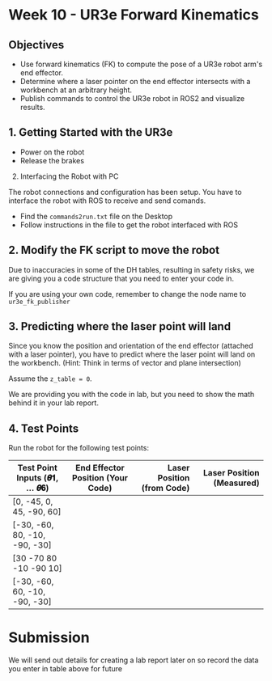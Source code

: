 # Week 10 - UR3e Forward Kinematics

## Objectives

- Use forward kinematics (FK) to compute the pose of a UR3e robot arm's end effector.
- Determine where a laser pointer on the end effector intersects with a workbench at an arbitrary height.
- Publish commands to control the UR3e robot in ROS2 and visualize results.

## 1. Getting Started with the UR3e

- Power on the robot
- Release the brakes


2. Interfacing the Robot with PC

The robot connections and configuration has been setup. You have to interface the robot with ROS to receive and send comands.

- Find the `commands2run.txt` file on the Desktop
- Follow instructions in the file to get the robot interfaced with ROS


## 2. Modify the FK script to move the robot

Due to inaccuracies in some of the DH tables, resulting in safety risks, we are giving you a code structure that you need to enter your code in.

If you are using your own code, remember to change the node name to `ur3e_fk_publisher`

## 3. Predicting where the laser point will land

Since you know the position and orientation of the end effector (attached with a laser pointer), you have to predict where the laser point will land on the workbench. (Hint: Think in terms of vector and plane intersection)

Assume the `z_table = 0`. 

We are providing you with the code in lab, but you need to show the math behind it in your lab report.

## 4. Test Points

Run the robot for the following test points:

| Test Point Inputs (𝜽𝟏, … 𝜽𝟔)    | End Effector Position (Your Code)        | Laser Position (from Code) | Laser Position (Measured) |
| --------------- |:---------------:| --------:| --------:|
| [0, -45, 0, 45, -90, 60] | | |
| [-30, -60, 80, -10, -90, -30] | | |
| [30 -70 80 -10 -90 10] | | |
| [-30, -60, 60, -10, -90, -30] | | |

# Submission

We will send out details for creating a lab report later on so record the data you enter in table above for future